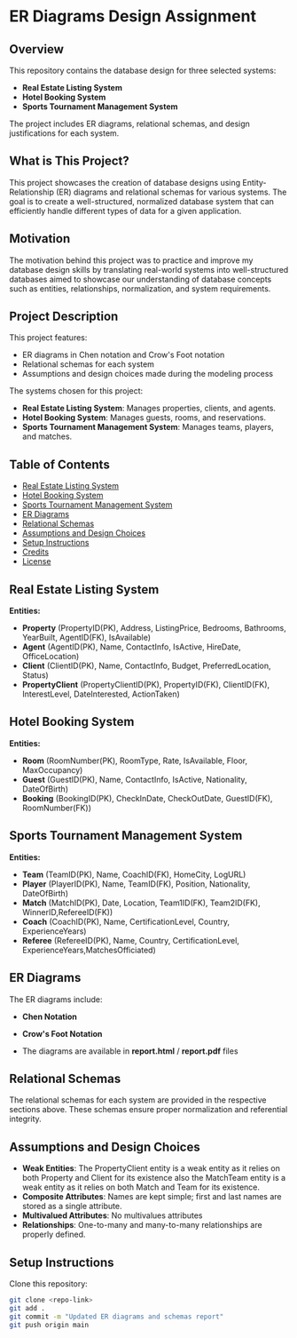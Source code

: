 # ER Diagrams Design Assignment

## Overview
This repository contains the database design for three selected systems:

- **Real Estate Listing System**
- **Hotel Booking System**
- **Sports Tournament Management System**

The project includes ER diagrams, relational schemas, and design justifications for each system.

## What is This Project?
This project showcases the creation of database designs using Entity-Relationship (ER) diagrams and relational schemas for various systems. The goal is to create a well-structured, normalized database system that can efficiently handle different types of data for a given application.

## Motivation
The motivation behind this project was to practice and improve my database design skills by translating real-world systems into well-structured databases aimed to showcase our understanding of database concepts such as entities, relationships, normalization, and system requirements.

## Project Description
This project features:

- ER diagrams in Chen notation and Crow's Foot notation
- Relational schemas for each system
- Assumptions and design choices made during the modeling process

The systems chosen for this project:

- **Real Estate Listing System**: Manages properties, clients, and agents.
- **Hotel Booking System**: Manages guests, rooms, and reservations.
- **Sports Tournament Management System**: Manages teams, players, and matches.

## Table of Contents
- [Real Estate Listing System](#real-estate-listing-system)
- [Hotel Booking System](#hotel-booking-system)
- [Sports Tournament Management System](#sports-tournament-management-system)
- [ER Diagrams](#er-diagrams)
- [Relational Schemas](#relational-schemas)
- [Assumptions and Design Choices](#assumptions-and-design-choices)
- [Setup Instructions](#setup-instructions)
- [Credits](#credits)
- [License](#license)

## Real Estate Listing System
**Entities:**

- **Property** (PropertyID(PK), Address, ListingPrice, Bedrooms, Bathrooms, YearBuilt, AgentID(FK), IsAvailable)
- **Agent** (AgentID(PK), Name, ContactInfo, IsActive, HireDate, OfficeLocation)
- **Client** (ClientID(PK), Name, ContactInfo, Budget, PreferredLocation, Status)
- **PropertyClient** (PropertyClientID(PK), PropertyID(FK), ClientID(FK), InterestLevel, DateInterested, ActionTaken)

## Hotel Booking System
**Entities:**

- **Room** (RoomNumber(PK), RoomType, Rate, IsAvailable, Floor, MaxOccupancy)
- **Guest** (GuestID(PK), Name, ContactInfo, IsActive, Nationality, DateOfBirth)
- **Booking** (BookingID(PK), CheckInDate, CheckOutDate, GuestID(FK), RoomNumber(FK))

## Sports Tournament Management System
**Entities:**

- **Team** (TeamID(PK), Name, CoachID(FK), HomeCity, LogURL)
- **Player** (PlayerID(PK), Name, TeamID(FK), Position, Nationality, DateOfBirth)
- **Match** (MatchID(PK), Date, Location, Team1ID(FK), Team2ID(FK), WinnerID,RefereeID(FK))
- **Coach** (CoachID(PK), Name, CertificationLevel, Country, ExperienceYears)
- **Referee** (RefereeID(PK), Name, Country, CertificationLevel, ExperienceYears,MatchesOfficiated)

## ER Diagrams
The ER diagrams include:

- **Chen Notation** 

- **Crow's Foot Notation**

- The diagrams are available in **report.html** / **report.pdf** files

## Relational Schemas
The relational schemas for each system are provided in the respective sections above. These schemas ensure proper normalization and referential integrity.

## Assumptions and Design Choices
- **Weak Entities**: The PropertyClient entity is a weak entity as it relies on both Property and Client for its existence also the MatchTeam entity is a weak entity as it relies on both Match and Team for its existence.
- **Composite Attributes**: Names are kept simple; first and last names are stored as a single attribute.
- **Multivalued Attributes**: No multivalues attributes 
- **Relationships**: One-to-many and many-to-many relationships are properly defined.

## Setup Instructions
Clone this repository:

```bash
git clone <repo-link>
git add .
git commit -m "Updated ER diagrams and schemas report"
git push origin main



